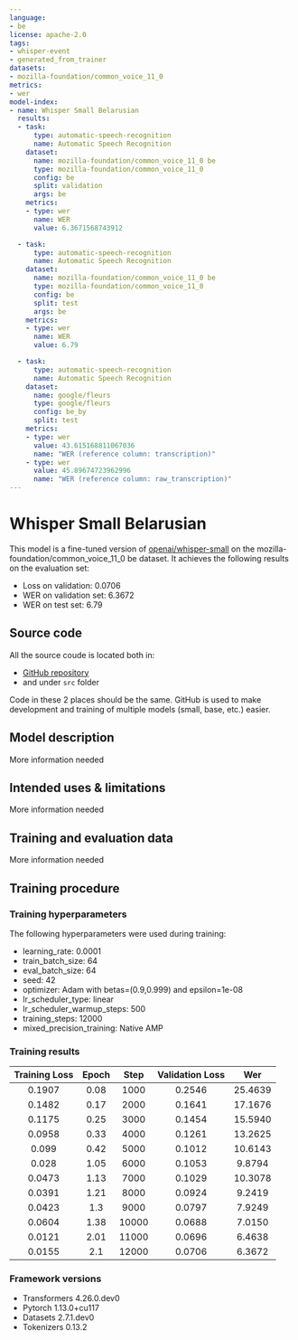 ```yaml
---
language:
- be
license: apache-2.0
tags:
- whisper-event
- generated_from_trainer
datasets:
- mozilla-foundation/common_voice_11_0
metrics:
- wer
model-index:
- name: Whisper Small Belarusian
  results:
  - task:
      type: automatic-speech-recognition
      name: Automatic Speech Recognition
    dataset:
      name: mozilla-foundation/common_voice_11_0 be
      type: mozilla-foundation/common_voice_11_0
      config: be
      split: validation
      args: be
    metrics:
    - type: wer
      name: WER
      value: 6.3671568743912

  - task:
      type: automatic-speech-recognition
      name: Automatic Speech Recognition
    dataset:
      name: mozilla-foundation/common_voice_11_0 be
      type: mozilla-foundation/common_voice_11_0
      config: be
      split: test
      args: be
    metrics:
    - type: wer
      name: WER
      value: 6.79

  - task:
      type: automatic-speech-recognition
      name: Automatic Speech Recognition
    dataset:
      name: google/fleurs
      type: google/fleurs
      config: be_by
      split: test
    metrics:
    - type: wer
      value: 43.615168811067036
      name: "WER (reference column: transcription)"
    - type: wer
      value: 45.89674723962996
      name: "WER (reference column: raw_transcription)"
---
```


<!-- This model card has been generated automatically according to the information the Trainer had access to. You
should probably proofread and complete it, then remove this comment. -->

# Whisper Small Belarusian

This model is a fine-tuned version of [openai/whisper-small](https://huggingface.co/openai/whisper-small) on the mozilla-foundation/common_voice_11_0 be dataset.
It achieves the following results on the evaluation set:
- Loss on validation: 0.0706
- WER on validation set: 6.3672
- WER on test set: 6.79

## Source code
All the source coude is located both in:
* [GitHub repository](https://github.com/yks72p/whisper-finetuning-be)
* and under `src` folder

Code in these 2 places should be the same. GitHub is used to make development and training of multiple models (small, base, etc.) easier.

## Model description

More information needed

## Intended uses & limitations

More information needed

## Training and evaluation data

More information needed

## Training procedure

### Training hyperparameters

The following hyperparameters were used during training:
- learning_rate: 0.0001
- train_batch_size: 64
- eval_batch_size: 64
- seed: 42
- optimizer: Adam with betas=(0.9,0.999) and epsilon=1e-08
- lr_scheduler_type: linear
- lr_scheduler_warmup_steps: 500
- training_steps: 12000
- mixed_precision_training: Native AMP

### Training results

| Training Loss | Epoch | Step  | Validation Loss | Wer     |
|:-------------:|:-----:|:-----:|:---------------:|:-------:|
| 0.1907        | 0.08  | 1000  | 0.2546          | 25.4639 |
| 0.1482        | 0.17  | 2000  | 0.1641          | 17.1676 |
| 0.1175        | 0.25  | 3000  | 0.1454          | 15.5940 |
| 0.0958        | 0.33  | 4000  | 0.1261          | 13.2625 |
| 0.099         | 0.42  | 5000  | 0.1012          | 10.6143 |
| 0.028         | 1.05  | 6000  | 0.1053          | 9.8794  |
| 0.0473        | 1.13  | 7000  | 0.1029          | 10.3078 |
| 0.0391        | 1.21  | 8000  | 0.0924          | 9.2419  |
| 0.0423        | 1.3   | 9000  | 0.0797          | 7.9249  |
| 0.0604        | 1.38  | 10000 | 0.0688          | 7.0150  |
| 0.0121        | 2.01  | 11000 | 0.0696          | 6.4638  |
| 0.0155        | 2.1   | 12000 | 0.0706          | 6.3672  |


### Framework versions

- Transformers 4.26.0.dev0
- Pytorch 1.13.0+cu117
- Datasets 2.7.1.dev0
- Tokenizers 0.13.2
